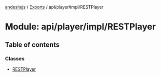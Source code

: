 [andesitejs](../README.md) / [Exports](../modules.md) / api/player/impl/RESTPlayer

# Module: api/player/impl/RESTPlayer

## Table of contents

### Classes

- [RESTPlayer](../classes/api/player/impl/restplayer.restplayer.md)
